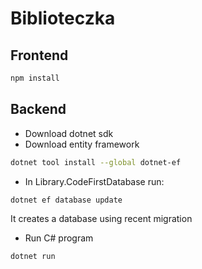 # Biblioteczka

## Frontend
```bash
npm install
```

## Backend
* Download dotnet sdk
* Download entity framework
```bash
dotnet tool install --global dotnet-ef
``` 
* In Library.CodeFirstDatabase run:
```bash
dotnet ef database update
```
It creates a database using recent migration
* Run C# program
```bash
dotnet run
```